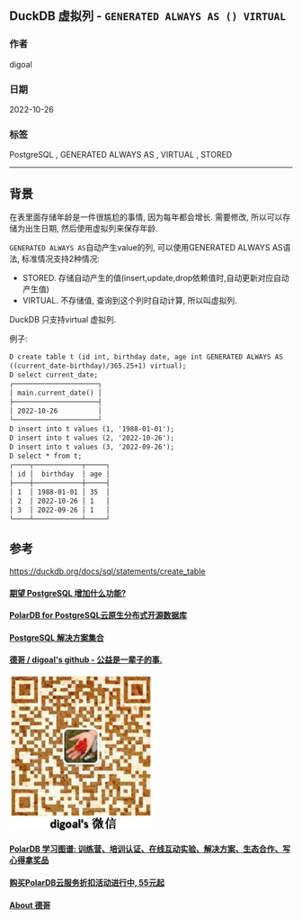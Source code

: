 ## DuckDB 虚拟列 - `GENERATED ALWAYS AS () VIRTUAL`    
                                  
### 作者                                  
digoal                                  
                                  
### 日期                                  
2022-10-26                      
                                  
### 标签                                  
PostgreSQL , GENERATED ALWAYS AS , VIRTUAL , STORED   
                                  
----                                  
                                  
## 背景     
在表里面存储年龄是一件很尴尬的事情, 因为每年都会增长. 需要修改, 所以可以存储为出生日期, 然后使用虚拟列来保存年龄.  
  
`GENERATED ALWAYS AS`自动产生value的列, 可以使用GENERATED ALWAYS AS语法, 标准情况支持2种情况:  
- STORED. 存储自动产生的值(insert,update,drop依赖值时,自动更新对应自动产生值)  
- VIRTUAL. 不存储值, 查询到这个列时自动计算, 所以叫虚拟列.  
  
DuckDB 只支持virtual 虚拟列.   
  
例子:  
  
```  
D create table t (id int, birthday date, age int GENERATED ALWAYS AS ((current_date-birthday)/365.25+1) virtual);  
D select current_date;  
┌─────────────────────┐  
│ main.current_date() │  
├─────────────────────┤  
│ 2022-10-26          │  
└─────────────────────┘  
D insert into t values (1, '1988-01-01');  
D insert into t values (2, '2022-10-26');  
D insert into t values (3, '2022-09-26');  
D select * from t;  
┌────┬────────────┬─────┐  
│ id │  birthday  │ age │  
├────┼────────────┼─────┤  
│ 1  │ 1988-01-01 │ 35  │  
│ 2  │ 2022-10-26 │ 1   │  
│ 3  │ 2022-09-26 │ 1   │  
└────┴────────────┴─────┘  
```  
  
      
## 参考  
https://duckdb.org/docs/sql/statements/create_table  
    
  
#### [期望 PostgreSQL 增加什么功能?](https://github.com/digoal/blog/issues/76 "269ac3d1c492e938c0191101c7238216")
  
  
#### [PolarDB for PostgreSQL云原生分布式开源数据库](https://github.com/ApsaraDB/PolarDB-for-PostgreSQL "57258f76c37864c6e6d23383d05714ea")
  
  
#### [PostgreSQL 解决方案集合](https://yq.aliyun.com/topic/118 "40cff096e9ed7122c512b35d8561d9c8")
  
  
#### [德哥 / digoal's github - 公益是一辈子的事.](https://github.com/digoal/blog/blob/master/README.md "22709685feb7cab07d30f30387f0a9ae")
  
  
![digoal's wechat](../pic/digoal_weixin.jpg "f7ad92eeba24523fd47a6e1a0e691b59")
  
  
#### [PolarDB 学习图谱: 训练营、培训认证、在线互动实验、解决方案、生态合作、写心得拿奖品](https://www.aliyun.com/database/openpolardb/activity "8642f60e04ed0c814bf9cb9677976bd4")
  
  
#### [购买PolarDB云服务折扣活动进行中, 55元起](https://www.aliyun.com/activity/new/polardb-yunparter?userCode=bsb3t4al "e0495c413bedacabb75ff1e880be465a")
  
  
#### [About 德哥](https://github.com/digoal/blog/blob/master/me/readme.md "a37735981e7704886ffd590565582dd0")
  
